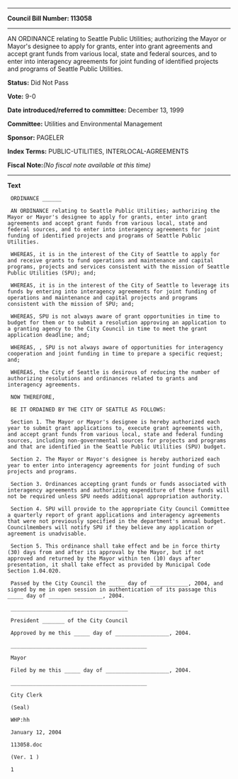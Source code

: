 

********

**Council Bill Number: 113058**
********

 AN ORDINANCE relating to Seattle Public Utilities; authorizing the Mayor or Mayor's designee to apply for grants, enter into grant agreements and accept grant funds from various local, state and federal sources, and to enter into interagency agreements for joint funding of identified projects and programs of Seattle Public Utilities.

**Status:** Did Not Pass
   
**Vote:** 9-0
   
   
**Date introduced/referred to committee:** December 13, 1999
   
**Committee:** Utilities and Environmental Management
   
**Sponsor:** PAGELER
   
   
**Index Terms:** PUBLIC-UTILITIES, INTERLOCAL-AGREEMENTS

**Fiscal Note:**_(No fiscal note available at this time)_

********

**Text**
   
```
 ORDINANCE ______

 AN ORDINANCE relating to Seattle Public Utilities; authorizing the Mayor or Mayor's designee to apply for grants, enter into grant agreements and accept grant funds from various local, state and federal sources, and to enter into interagency agreements for joint funding of identified projects and programs of Seattle Public Utilities.

 WHEREAS, it is in the interest of the City of Seattle to apply for and receive grants to fund operations and maintenance and capital programs, projects and services consistent with the mission of Seattle Public Utilities (SPU); and;

 WHEREAS, it is in the interest of the City of Seattle to leverage its funds by entering into interagency agreements for joint funding of operations and maintenance and capital projects and programs consistent with the mission of SPU; and;

 WHEREAS, SPU is not always aware of grant opportunities in time to budget for them or to submit a resolution approving an application to a granting agency to the City Council in time to meet the grant application deadline; and;

 WHEREAS, , SPU is not always aware of opportunities for interagency cooperation and joint funding in time to prepare a specific request; and;

 WHEREAS, the City of Seattle is desirous of reducing the number of authorizing resolutions and ordinances related to grants and interagency agreements.

 NOW THEREFORE,

 BE IT ORDAINED BY THE CITY OF SEATTLE AS FOLLOWS:

 Section 1. The Mayor or Mayor's designee is hereby authorized each year to submit grant applications to, execute grant agreements with, and accept grant funds from various local, state and federal funding sources, including non-governmental sources for projects and programs and that are identified in the Seattle Public Utilities (SPU) budget.

 Section 2. The Mayor or Mayor's designee is hereby authorized each year to enter into interagency agreements for joint funding of such projects and programs.

 Section 3. Ordinances accepting grant funds or funds associated with interagency agreements and authorizing expenditure of these funds will not be required unless SPU needs additional appropriation authority.

 Section 4. SPU will provide to the appropriate City Council Committee a quarterly report of grant applications and interagency agreements that were not previously specified in the department's annual budget. Councilmembers will notify SPU if they believe any application or agreement is unadvisable.

 Section 5. This ordinance shall take effect and be in force thirty (30) days from and after its approval by the Mayor, but if not approved and returned by the Mayor within ten (10) days after presentation, it shall take effect as provided by Municipal Code Section 1.04.020.

 Passed by the City Council the _____ day of ____________, 2004, and signed by me in open session in authentication of its passage this _____ day of _________________, 2004.

 _____________________________________

 President _______ of the City Council

 Approved by me this _____ day of _________________, 2004.

 ___________________________________________

 Mayor

 Filed by me this _____ day of ____________________, 2004.

 ___________________________________________

 City Clerk

 (Seal)

 WHP:hh

 January 12, 2004

 113058.doc

 (Ver. 1 )

 1

```

